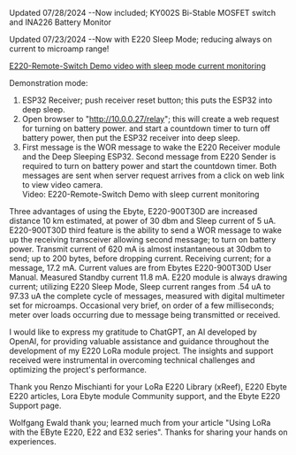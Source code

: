 Updated 07/28/2024 --Now included; KY002S Bi-Stable MOSFET switch and INA226 Battery Monitor

Updated 07/23/2024  --Now with E220 Sleep Mode; reducing always on current to microamp range!

[E220-Remote-Switch Demo video with sleep mode current monitoring](https://www.youtube.com/watch?v=_cuUFP5C3NI)

Demonstration mode:
1.	ESP32 Receiver; push receiver reset button; this puts the ESP32 into deep sleep.
2.	Open browser to "http://10.0.0.27/relay"; this will create a web request for turning on battery power. and start a countdown timer to turn off battery power, then put the ESP32 receiver into deep sleep.
3.	First message is the WOR message to wake the E220 Receiver module and the Deep Sleeping ESP32.  Second message from E220 Sender is required to turn on battery power and start the countdown timer. Both messages are sent when server request arrives from a click on web link to view video camera.  
Video:  E220-Remote-Switch Demo with sleep current monitoring

Three advantages of using the Ebyte, E220-900T30D are increased distance 10 km estimated, at power of 30 dbm and Sleep current of 5 uA.  E220-900T30D third feature is the ability to send a WOR message to wake up the receiving transceiver allowing second message; to turn on battery power.
Transmit current of 620 mA is almost instantaneous at 30dbm to send; up to 200 bytes, before dropping current. Receiving current; for a message, 17.2 mA. Current values are from Ebytes E220-900T30D User Manual.  Measured Standby current 11.8 mA.  E220 module is always drawing current; utilizing E220 Sleep Mode, Sleep current ranges from .54 uA to 97.33 uA the complete cycle of messages, measured with digital multimeter set for microamps.  Occasional very brief, on order of a few milliseconds; meter over loads occurring due to message being transmitted or received.  

I would like to express my gratitude to ChatGPT, an AI developed by OpenAI, for providing valuable assistance and guidance 
throughout the development of my E220 LoRa module project. The insights and support received were instrumental in overcoming 
technical challenges and optimizing the project's performance.

Thank you Renzo Mischianti for your LoRa E220 Library (xReef), E220 Ebyte E220 articles, Lora Ebyte module Community support, 
and the Ebyte E220 Support page.

Wolfgang Ewald thank you; learned much from your article "Using LoRa with the EByte E220, E22 and E32 series".  Thanks for sharing 
your hands on experiences.
